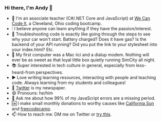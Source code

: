 ### Hi there, I'm Andy 👋

<!--
**Codycoder/Codycoder** is a ✨ _special_ ✨ repository because its `README.md` (this file) appears on your GitHub profile.
-->

- 💾 I'm an associate teacher (C#/.NET Core and JavaScript) at [We Can Code It](https://wecancodeit.org/), a Cleveland, Ohio coding bootcamp.  
- ❕ I believe anyone can learn anything if they have the passion/interest.
- 🚗 Troubleshooting code is exactly like going through the steps to see why your car won't start. Battery charged? Does it have gas? Is the backend of your API running? Did you put the link to your stylesheet into your index.html? Etc. 
- 📼 My first computer was a Mac iici and a dialup modem. Nothing will ever be as sweet as that loyal little box quietly running SimCity all night. 
- 📚 Super interested in tech culture in general, especially from less-heard-from perspectives. 
- ▶️ Love writing learning resources, interacting with people and teaching code. Always learning from my students and colleagues! 
- 📰 [Twitter](https://twitter.com/AndyKohler1) is my newspaper. 
- 😄 Pronouns: he/him
- 💬 Ask me about how 99% of my JavaScript errors are a missing period. 
- 🆗 I make small monthly donations to worthy causes like [California Sun](https://www.californiasun.co/) and [freecodecamp](https://www.freecodecamp.org/).
- 📫 How to reach me: DM me on Twitter or [try this](mailto:andykohler99@gmail.com). 



